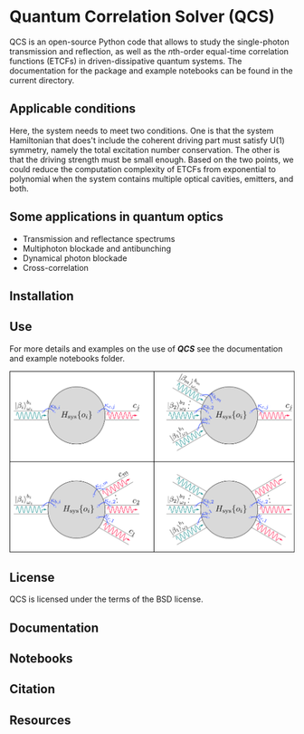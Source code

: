 # Quantum Correlation Solver (QCS)
QCS is an open-source Python code that allows to study the single-photon transmission and reflection, as well as the $n$th-order equal-time correlation functions (ETCFs)
in driven-dissipative quantum systems. The documentation for the package and example notebooks can be found in the current directory.
## Applicable conditions
Here, the system needs to meet two conditions. One is that the system Hamiltonian that does't include the coherent driving part must satisfy U(1) symmetry, namely the 
total excitation number conservation. The other is that the driving strength must be small enough. Based on the two points, we could reduce the computation complexity of 
ETCFs from exponential to polynomial when the system contains multiple optical cavities, emitters, and both.
## Some applications in quantum optics
* Transmission and reflectance spectrums
* Multiphoton blockade and antibunching
* Dynamical photon blockade
* Cross-correlation
## Installation

## Use

For more details and examples on the use of ***QCS*** see the documentation and example notebooks folder.

<img src="https://github.com/ZhiGuangLu/Load-Figures/blob/main/Qcs.png" width="735px">

## License
QCS is licensed under the terms of the BSD license.
## Documentation

## Notebooks

## Citation

## Resources

